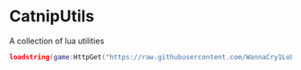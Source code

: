 # CatnipUtils
A collection of lua utilities
```lua
loadstring(game:HttpGet("https://raw.githubusercontent.com/WannaCry1LoL/CatnipUtils/main/LoadAllUtils.lua"))()
```
